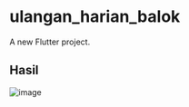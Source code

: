 # ulangan_harian_balok

A new Flutter project.

## Hasil 
![image](https://github.com/user-attachments/assets/aafc8c8f-7bf5-4b53-b0ce-650ccc419a4c)



